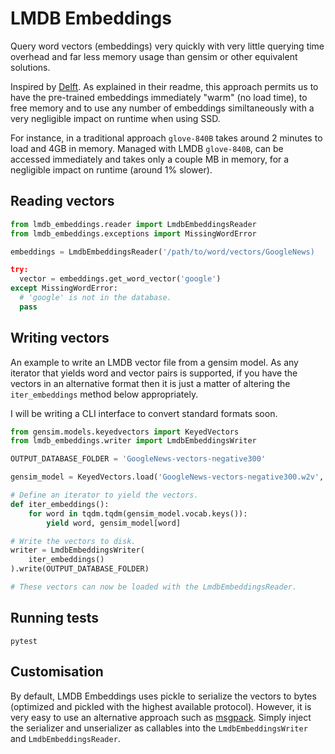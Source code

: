 # LMDB Embeddings
Query word vectors (embeddings) very quickly with very little querying time overhead and far less memory usage than gensim or other equivalent solutions.

Inspired by [Delft](https://github.com/kermitt2/delft). As explained in their readme, this approach permits us to have the pre-trained embeddings immediately "warm" (no load time), to free memory and to use any number of embeddings similtaneously with a very negligible impact on runtime when using SSD.

For instance, in a traditional approach `glove-840B` takes around 2 minutes to load and 4GB in memory. Managed with LMDB `glove-840B`, can be accessed immediately and takes only a couple MB in memory, for a negligible impact on runtime (around 1% slower).

## Reading vectors

```python
from lmdb_embeddings.reader import LmdbEmbeddingsReader
from lmdb_embeddings.exceptions import MissingWordError

embeddings = LmdbEmbeddingsReader('/path/to/word/vectors/GoogleNews)

try:
  vector = embeddings.get_word_vector('google')
except MissingWordError:
  # 'google' is not in the database.
  pass
```

## Writing vectors
An example to write an LMDB vector file from a gensim model. As any iterator that yields word and vector pairs is supported, if you have the vectors in an alternative format then it is just a matter of altering the `iter_embeddings` method below appropriately.

I will be writing a CLI interface to convert standard formats soon.

```python
from gensim.models.keyedvectors import KeyedVectors
from lmdb_embeddings.writer import LmdbEmbeddingsWriter

OUTPUT_DATABASE_FOLDER = 'GoogleNews-vectors-negative300'

gensim_model = KeyedVectors.load('GoogleNews-vectors-negative300.w2v', mmap = 'r')

# Define an iterator to yield the vectors.
def iter_embeddings():
    for word in tqdm.tqdm(gensim_model.vocab.keys()):
        yield word, gensim_model[word]

# Write the vectors to disk.
writer = LmdbEmbeddingsWriter(
    iter_embeddings()
).write(OUTPUT_DATABASE_FOLDER)

# These vectors can now be loaded with the LmdbEmbeddingsReader.
```

## Running tests
```
pytest
```

## Customisation
By default, LMDB Embeddings uses pickle to serialize the vectors to bytes (optimized and pickled with the highest available protocol). However, it is very easy to use an alternative approach such as [msgpack](https://msgpack.org/index.html). Simply inject the serializer and unserializer as callables into the `LmdbEmbeddingsWriter` and `LmdbEmbeddingsReader`.
